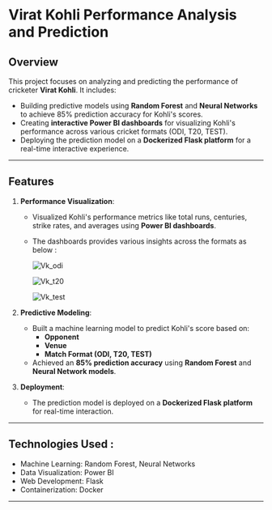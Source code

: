 # Virat Kohli Performance Analysis and Prediction   

## Overview  
This project focuses on analyzing and predicting the performance of cricketer **Virat Kohli**. It includes:  
- Building predictive models using **Random Forest** and **Neural Networks** to achieve 85% prediction accuracy for Kohli's scores.  
- Creating **interactive Power BI dashboards** for visualizing Kohli's performance across various cricket formats (ODI, T20, TEST).  
- Deploying the prediction model on a **Dockerized Flask platform** for a real-time interactive experience.  

---

## Features  
1. **Performance Visualization**:  
   - Visualized Kohli's performance metrics like total runs, centuries, strike rates, and averages using **Power BI dashboards**.  
   - The dashboards provides various insights across the formats as below :

     ![Vk_odi](https://github.com/user-attachments/assets/27ecc48f-f1a6-4322-a929-57907e52e94b)

     ![Vk_t20](https://github.com/user-attachments/assets/639ab495-c35f-483e-bad4-d859b7dfbe16)

     ![Vk_test](https://github.com/user-attachments/assets/dbe50c6f-66df-4804-9de2-577def715dce)
  

2. **Predictive Modeling**:  
   - Built a machine learning model to predict Kohli's score based on:  
     - **Opponent**  
     - **Venue**  
     - **Match Format (ODI, T20, TEST)**  
   - Achieved an **85% prediction accuracy** using **Random Forest** and **Neural Network models**.  

3. **Deployment**:  
   - The prediction model is deployed on a **Dockerized Flask platform** for real-time interaction.  

---

## Technologies Used :

- Machine Learning: Random Forest, Neural Networks
- Data Visualization: Power BI
- Web Development: Flask
- Containerization: Docker

---

